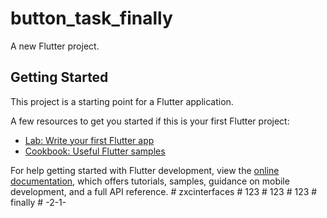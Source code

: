 # button_task_finally

A new Flutter project.

## Getting Started

This project is a starting point for a Flutter application.

A few resources to get you started if this is your first Flutter project:

- [Lab: Write your first Flutter app](https://docs.flutter.dev/get-started/codelab)
- [Cookbook: Useful Flutter samples](https://docs.flutter.dev/cookbook)

For help getting started with Flutter development, view the
[online documentation](https://docs.flutter.dev/), which offers tutorials,
samples, guidance on mobile development, and a full API reference.
#   z x c i n t e r f a c e s  
 #   1 2 3  
 #   1 2 3  
 #   1 2 3  
 #   f i n a l l y  
 #   - 2 - 1 -  
 